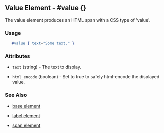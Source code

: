 

## Value Element - #value {}

The value element produces an HTML span with a CSS type of 'value'.

### Usage

```erlang
   #value { text="Some text." }

```

### Attributes

   * `text` (string) - The text to display.

   * `html_encode` (boolean) - Set to true to safely html-encode the displayed value.

### See Also

 *  [base element](./element_base.md)

 *  [label element](./label.md)

 *  [span element](./span.md)

 

